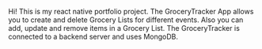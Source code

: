 Hi!
This is my react native portfolio project.
The GroceryTracker App allows you to create and delete Grocery Lists for different events. Also you can add, update and remove items in a Grocery List.
The GroceryTracker is connected to a backend server and uses MongoDB.
